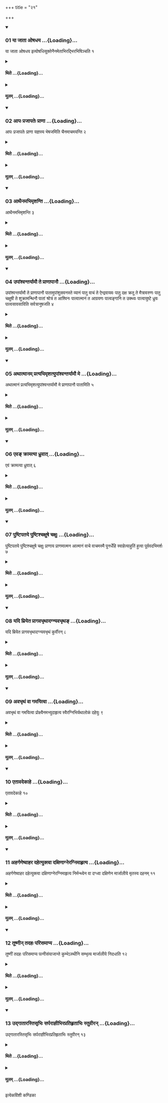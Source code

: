 +++
title = "२१"

+++

<div class="js_include" includetitle="true" newlevelforh1="3" unfilled url="/vedAH_yajuH/taittirIyam/sUtram/ApastambaH/shrautam/vishvAsa-prastutiH/14/21/01_yA_jAtA_oShadhaya.md">
<details open><summary><h3>01 या जाता ओषधय ...{Loading}...</h3></summary>

या जाता ओषधय इत्योषधिसूक्तेनैनमेताभिरद्भिरभिषिञ्चति १
</details>
</div>
<div class="js_include collapsed" newlevelforh1="4" title="थिते" unfilled url="/vedAH_yajuH/taittirIyam/sUtram/ApastambaH/shrautam/thite/14/21/01_yA_jAtA_oShadhaya.md">
<details><summary><h4>थिते ...{Loading}...</h4></summary>

या जाता ओषधय इत्योषधिसूक्तेनैनमेताभिरद्भिरभिषिञ्चति १
</details>
</div>
<div class="js_include collapsed" newlevelforh1="4" title="मूलम्" unfilled url="/vedAH_yajuH/taittirIyam/sUtram/ApastambaH/shrautam/mUlam/14/21/01_yA_jAtA_oShadhaya.md">
<details><summary><h4>मूलम् ...{Loading}...</h4></summary>

या जाता ओषधय इत्योषधिसूक्तेनैनमेताभिरद्भिरभिषिञ्चति १
</details>
</div>
<div class="js_include" includetitle="true" newlevelforh1="3" unfilled url="/vedAH_yajuH/taittirIyam/sUtram/ApastambaH/shrautam/vishvAsa-prastutiH/14/21/02_ApaH_prajApateH_prANA.md">
<details open><summary><h3>02 आपः प्रजापतेः प्राणा ...{Loading}...</h3></summary>

आपः प्रजापतेः प्राणा यज्ञस्य भेषजमिति चैनमाचमयन्ति २
</details>
</div>
<div class="js_include collapsed" newlevelforh1="4" title="थिते" unfilled url="/vedAH_yajuH/taittirIyam/sUtram/ApastambaH/shrautam/thite/14/21/02_ApaH_prajApateH_prANA.md">
<details><summary><h4>थिते ...{Loading}...</h4></summary>

आपः प्रजापतेः प्राणा यज्ञस्य भेषजमिति चैनमाचमयन्ति २
</details>
</div>
<div class="js_include collapsed" newlevelforh1="4" title="मूलम्" unfilled url="/vedAH_yajuH/taittirIyam/sUtram/ApastambaH/shrautam/mUlam/14/21/02_ApaH_prajApateH_prANA.md">
<details><summary><h4>मूलम् ...{Loading}...</h4></summary>

आपः प्रजापतेः प्राणा यज्ञस्य भेषजमिति चैनमाचमयन्ति २
</details>
</div>
<div class="js_include" includetitle="true" newlevelforh1="3" unfilled url="/vedAH_yajuH/taittirIyam/sUtram/ApastambaH/shrautam/vishvAsa-prastutiH/14/21/03_AthainamabhimRshanti.md">
<details open><summary><h3>03 आथैनमभिमृशन्ति ...{Loading}...</h3></summary>

आथैनमभिमृशन्ति ३
</details>
</div>
<div class="js_include collapsed" newlevelforh1="4" title="थिते" unfilled url="/vedAH_yajuH/taittirIyam/sUtram/ApastambaH/shrautam/thite/14/21/03_AthainamabhimRshanti.md">
<details><summary><h4>थिते ...{Loading}...</h4></summary>

आथैनमभिमृशन्ति ३
</details>
</div>
<div class="js_include collapsed" newlevelforh1="4" title="मूलम्" unfilled url="/vedAH_yajuH/taittirIyam/sUtram/ApastambaH/shrautam/mUlam/14/21/03_AthainamabhimRshanti.md">
<details><summary><h4>मूलम् ...{Loading}...</h4></summary>

आथैनमभिमृशन्ति ३
</details>
</div>
<div class="js_include" includetitle="true" newlevelforh1="3" unfilled url="/vedAH_yajuH/taittirIyam/sUtram/ApastambaH/shrautam/vishvAsa-prastutiH/14/21/04_upAMshvantaryAmau_te_prANApAnau.md">
<details open><summary><h3>04 उपांश्वन्तर्यामौ ते प्राणापानौ ...{Loading}...</h3></summary>

उपांश्वन्तर्यामौ ते प्राणापानौ पातामुपांशुसवनस्ते व्यानं पातु वाचं ते ऐन्द्रवायवः पातु दक्ष क्रतू ते मैत्रावरुणः पातु चक्षुषी ते शुक्रामन्थिनौ पातां श्रोत्रं त आश्विनः पात्वात्मानं त आग्रयणः पात्वङ्गानि त उक्थ्यः पात्वायुष्टे ध्रुवः पात्वसावसाविति सर्वत्रानुषजति ४
</details>
</div>
<div class="js_include collapsed" newlevelforh1="4" title="थिते" unfilled url="/vedAH_yajuH/taittirIyam/sUtram/ApastambaH/shrautam/thite/14/21/04_upAMshvantaryAmau_te_prANApAnau.md">
<details><summary><h4>थिते ...{Loading}...</h4></summary>

उपांश्वन्तर्यामौ ते प्राणापानौ पातामुपांशुसवनस्ते व्यानं पातु वाचं ते ऐन्द्रवायवः पातु दक्ष क्रतू ते मैत्रावरुणः पातु चक्षुषी ते शुक्रामन्थिनौ पातां श्रोत्रं त आश्विनः पात्वात्मानं त आग्रयणः पात्वङ्गानि त उक्थ्यः पात्वायुष्टे ध्रुवः पात्वसावसाविति सर्वत्रानुषजति ४
</details>
</div>
<div class="js_include collapsed" newlevelforh1="4" title="मूलम्" unfilled url="/vedAH_yajuH/taittirIyam/sUtram/ApastambaH/shrautam/mUlam/14/21/04_upAMshvantaryAmau_te_prANApAnau.md">
<details><summary><h4>मूलम् ...{Loading}...</h4></summary>

उपांश्वन्तर्यामौ ते प्राणापानौ पातामुपांशुसवनस्ते व्यानं पातु वाचं ते ऐन्द्रवायवः पातु दक्ष क्रतू ते मैत्रावरुणः पातु चक्षुषी ते शुक्रामन्थिनौ पातां श्रोत्रं त आश्विनः पात्वात्मानं त आग्रयणः पात्वङ्गानि त उक्थ्यः पात्वायुष्टे ध्रुवः पात्वसावसाविति सर्वत्रानुषजति ४
</details>
</div>
<div class="js_include" includetitle="true" newlevelforh1="3" unfilled url="/vedAH_yajuH/taittirIyam/sUtram/ApastambaH/shrautam/vishvAsa-prastutiH/14/21/05_athAtmAnam_pratyabhimRshatyupAMshvantaryAmau_me.md">
<details open><summary><h3>05 अथात्मानम् प्रत्यभिमृशत्युपांश्वन्तर्यामौ मे ...{Loading}...</h3></summary>

अथात्मानं प्रत्यभिमृशत्युपांश्वन्तर्यामौ मे प्राणापानौ पातामिति ५
</details>
</div>
<div class="js_include collapsed" newlevelforh1="4" title="थिते" unfilled url="/vedAH_yajuH/taittirIyam/sUtram/ApastambaH/shrautam/thite/14/21/05_athAtmAnam_pratyabhimRshatyupAMshvantaryAmau_me.md">
<details><summary><h4>थिते ...{Loading}...</h4></summary>

अथात्मानं प्रत्यभिमृशत्युपांश्वन्तर्यामौ मे प्राणापानौ पातामिति ५
</details>
</div>
<div class="js_include collapsed" newlevelforh1="4" title="मूलम्" unfilled url="/vedAH_yajuH/taittirIyam/sUtram/ApastambaH/shrautam/mUlam/14/21/05_athAtmAnam_pratyabhimRshatyupAMshvantaryAmau_me.md">
<details><summary><h4>मूलम् ...{Loading}...</h4></summary>

अथात्मानं प्रत्यभिमृशत्युपांश्वन्तर्यामौ मे प्राणापानौ पातामिति ५
</details>
</div>
<div class="js_include" includetitle="true" newlevelforh1="3" unfilled url="/vedAH_yajuH/taittirIyam/sUtram/ApastambaH/shrautam/vishvAsa-prastutiH/14/21/06_eva~N_krAmatyA_dhruvAt.md">
<details open><summary><h3>06 एवङ् क्रामत्या ध्रुवात् ...{Loading}...</h3></summary>

एवं क्रामत्या ध्रुवात् ६
</details>
</div>
<div class="js_include collapsed" newlevelforh1="4" title="थिते" unfilled url="/vedAH_yajuH/taittirIyam/sUtram/ApastambaH/shrautam/thite/14/21/06_eva~N_krAmatyA_dhruvAt.md">
<details><summary><h4>थिते ...{Loading}...</h4></summary>

एवं क्रामत्या ध्रुवात् ६
</details>
</div>
<div class="js_include collapsed" newlevelforh1="4" title="मूलम्" unfilled url="/vedAH_yajuH/taittirIyam/sUtram/ApastambaH/shrautam/mUlam/14/21/06_eva~N_krAmatyA_dhruvAt.md">
<details><summary><h4>मूलम् ...{Loading}...</h4></summary>

एवं क्रामत्या ध्रुवात् ६
</details>
</div>
<div class="js_include" includetitle="true" newlevelforh1="3" unfilled url="/vedAH_yajuH/taittirIyam/sUtram/ApastambaH/shrautam/vishvAsa-prastutiH/14/21/07_puShTipataye_puShTishchaxuShe_chaxuH.md">
<details open><summary><h3>07 पुष्टिपतये पुष्टिश्चक्षुषे चक्षुः ...{Loading}...</h3></summary>

पुष्टिपतये पुष्टिश्चक्षुषे चक्षुः प्राणाय प्राणमात्मन आत्मानं वाचे वाचमस्मै पुनर्धेहि स्वाहेत्याहुतिं हुत्वा पूर्ववदभिमर्शः ७
</details>
</div>
<div class="js_include collapsed" newlevelforh1="4" title="थिते" unfilled url="/vedAH_yajuH/taittirIyam/sUtram/ApastambaH/shrautam/thite/14/21/07_puShTipataye_puShTishchaxuShe_chaxuH.md">
<details><summary><h4>थिते ...{Loading}...</h4></summary>

पुष्टिपतये पुष्टिश्चक्षुषे चक्षुः प्राणाय प्राणमात्मन आत्मानं वाचे वाचमस्मै पुनर्धेहि स्वाहेत्याहुतिं हुत्वा पूर्ववदभिमर्शः ७
</details>
</div>
<div class="js_include collapsed" newlevelforh1="4" title="मूलम्" unfilled url="/vedAH_yajuH/taittirIyam/sUtram/ApastambaH/shrautam/mUlam/14/21/07_puShTipataye_puShTishchaxuShe_chaxuH.md">
<details><summary><h4>मूलम् ...{Loading}...</h4></summary>

पुष्टिपतये पुष्टिश्चक्षुषे चक्षुः प्राणाय प्राणमात्मन आत्मानं वाचे वाचमस्मै पुनर्धेहि स्वाहेत्याहुतिं हुत्वा पूर्ववदभिमर्शः ७
</details>
</div>
<div class="js_include" includetitle="true" newlevelforh1="3" unfilled url="/vedAH_yajuH/taittirIyam/sUtram/ApastambaH/shrautam/vishvAsa-prastutiH/14/21/08_yadi_mriyeta_prAgavabhRthAdagnyavabhRtha~N.md">
<details open><summary><h3>08 यदि म्रियेत प्रागवभृथादग्न्यवभृथङ् ...{Loading}...</h3></summary>

यदि म्रियेत प्रागवभृथादग्न्यवभृथं कुर्वीरन् ८
</details>
</div>
<div class="js_include collapsed" newlevelforh1="4" title="थिते" unfilled url="/vedAH_yajuH/taittirIyam/sUtram/ApastambaH/shrautam/thite/14/21/08_yadi_mriyeta_prAgavabhRthAdagnyavabhRtha~N.md">
<details><summary><h4>थिते ...{Loading}...</h4></summary>

यदि म्रियेत प्रागवभृथादग्न्यवभृथं कुर्वीरन् ८
</details>
</div>
<div class="js_include collapsed" newlevelforh1="4" title="मूलम्" unfilled url="/vedAH_yajuH/taittirIyam/sUtram/ApastambaH/shrautam/mUlam/14/21/08_yadi_mriyeta_prAgavabhRthAdagnyavabhRtha~N.md">
<details><summary><h4>मूलम् ...{Loading}...</h4></summary>

यदि म्रियेत प्रागवभृथादग्न्यवभृथं कुर्वीरन् ८
</details>
</div>
<div class="js_include" includetitle="true" newlevelforh1="3" unfilled url="/vedAH_yajuH/taittirIyam/sUtram/ApastambaH/shrautam/vishvAsa-prastutiH/14/21/09_avabhRthaM_vA_gamayitvA.md">
<details open><summary><h3>09 अवभृथं वा गमयित्वा ...{Loading}...</h3></summary>

अवभृथं वा गमयित्वा प्रोक्ष्यैनमभ्युदाहृत्य स्वैरग्निभिर्यथालोकं दहेयुः ९
</details>
</div>
<div class="js_include collapsed" newlevelforh1="4" title="थिते" unfilled url="/vedAH_yajuH/taittirIyam/sUtram/ApastambaH/shrautam/thite/14/21/09_avabhRthaM_vA_gamayitvA.md">
<details><summary><h4>थिते ...{Loading}...</h4></summary>

अवभृथं वा गमयित्वा प्रोक्ष्यैनमभ्युदाहृत्य स्वैरग्निभिर्यथालोकं दहेयुः ९
</details>
</div>
<div class="js_include collapsed" newlevelforh1="4" title="मूलम्" unfilled url="/vedAH_yajuH/taittirIyam/sUtram/ApastambaH/shrautam/mUlam/14/21/09_avabhRthaM_vA_gamayitvA.md">
<details><summary><h4>मूलम् ...{Loading}...</h4></summary>

अवभृथं वा गमयित्वा प्रोक्ष्यैनमभ्युदाहृत्य स्वैरग्निभिर्यथालोकं दहेयुः ९
</details>
</div>
<div class="js_include" includetitle="true" newlevelforh1="3" unfilled url="/vedAH_yajuH/taittirIyam/sUtram/ApastambaH/shrautam/vishvAsa-prastutiH/14/21/10_etAvadekAhe.md">
<details open><summary><h3>10 एतावदेकाहे ...{Loading}...</h3></summary>

एतावदेकाहे १०
</details>
</div>
<div class="js_include collapsed" newlevelforh1="4" title="थिते" unfilled url="/vedAH_yajuH/taittirIyam/sUtram/ApastambaH/shrautam/thite/14/21/10_etAvadekAhe.md">
<details><summary><h4>थिते ...{Loading}...</h4></summary>

एतावदेकाहे १०
</details>
</div>
<div class="js_include collapsed" newlevelforh1="4" title="मूलम्" unfilled url="/vedAH_yajuH/taittirIyam/sUtram/ApastambaH/shrautam/mUlam/14/21/10_etAvadekAhe.md">
<details><summary><h4>मूलम् ...{Loading}...</h4></summary>

एतावदेकाहे १०
</details>
</div>
<div class="js_include" includetitle="true" newlevelforh1="3" unfilled url="/vedAH_yajuH/taittirIyam/sUtram/ApastambaH/shrautam/vishvAsa-prastutiH/14/21/11_ahargaNeShvAhara_dahetyuktvA_daxiNAgneragnimAhRtya.md">
<details open><summary><h3>11 अहर्गणेष्वाहर दहेत्युक्त्वा दक्षिणाग्नेरग्निमाहृत्य ...{Loading}...</h3></summary>

अहर्गणेष्वाहर दहेत्युक्त्वा दक्षिणाग्नेरग्निमाहृत्य निर्मन्थ्येन वा दग्ध्वा दक्षिणेन मार्जालीये मृतस्य दहनम् ११
</details>
</div>
<div class="js_include collapsed" newlevelforh1="4" title="थिते" unfilled url="/vedAH_yajuH/taittirIyam/sUtram/ApastambaH/shrautam/thite/14/21/11_ahargaNeShvAhara_dahetyuktvA_daxiNAgneragnimAhRtya.md">
<details><summary><h4>थिते ...{Loading}...</h4></summary>

अहर्गणेष्वाहर दहेत्युक्त्वा दक्षिणाग्नेरग्निमाहृत्य निर्मन्थ्येन वा दग्ध्वा दक्षिणेन मार्जालीये मृतस्य दहनम् ११
</details>
</div>
<div class="js_include collapsed" newlevelforh1="4" title="मूलम्" unfilled url="/vedAH_yajuH/taittirIyam/sUtram/ApastambaH/shrautam/mUlam/14/21/11_ahargaNeShvAhara_dahetyuktvA_daxiNAgneragnimAhRtya.md">
<details><summary><h4>मूलम् ...{Loading}...</h4></summary>

अहर्गणेष्वाहर दहेत्युक्त्वा दक्षिणाग्नेरग्निमाहृत्य निर्मन्थ्येन वा दग्ध्वा दक्षिणेन मार्जालीये मृतस्य दहनम् ११
</details>
</div>
<div class="js_include" includetitle="true" newlevelforh1="3" unfilled url="/vedAH_yajuH/taittirIyam/sUtram/ApastambaH/shrautam/vishvAsa-prastutiH/14/21/12_tUShNIn_tadahaH_parisamApya.md">
<details open><summary><h3>12 तूष्णीन् तदहः परिसमाप्य ...{Loading}...</h3></summary>

तूष्णीं तदहः परिसमाप्य पत्नीसंयाजान्ते कुम्भेऽस्थीनि सम्भृत्य मार्जालीये निदधाति १२
</details>
</div>
<div class="js_include collapsed" newlevelforh1="4" title="थिते" unfilled url="/vedAH_yajuH/taittirIyam/sUtram/ApastambaH/shrautam/thite/14/21/12_tUShNIn_tadahaH_parisamApya.md">
<details><summary><h4>थिते ...{Loading}...</h4></summary>

तूष्णीं तदहः परिसमाप्य पत्नीसंयाजान्ते कुम्भेऽस्थीनि सम्भृत्य मार्जालीये निदधाति १२
</details>
</div>
<div class="js_include collapsed" newlevelforh1="4" title="मूलम्" unfilled url="/vedAH_yajuH/taittirIyam/sUtram/ApastambaH/shrautam/mUlam/14/21/12_tUShNIn_tadahaH_parisamApya.md">
<details><summary><h4>मूलम् ...{Loading}...</h4></summary>

तूष्णीं तदहः परिसमाप्य पत्नीसंयाजान्ते कुम्भेऽस्थीनि सम्भृत्य मार्जालीये निदधाति १२
</details>
</div>
<div class="js_include" includetitle="true" newlevelforh1="3" unfilled url="/vedAH_yajuH/taittirIyam/sUtram/ApastambaH/shrautam/vishvAsa-prastutiH/14/21/13_udgAtArastisRbhiH_sarparAjnIbhirapratihRtAbhiH_stuvIran.md">
<details open><summary><h3>13 उद्गातारस्तिसृभिः सर्पराज्ञीभिरप्रतिहृताभिः स्तुवीरन् ...{Loading}...</h3></summary>

उद्गातारस्तिसृभिः सर्पराज्ञीभिरप्रतिहृताभिः स्तुवीरन् १३
</details>
</div>
<div class="js_include collapsed" newlevelforh1="4" title="थिते" unfilled url="/vedAH_yajuH/taittirIyam/sUtram/ApastambaH/shrautam/thite/14/21/13_udgAtArastisRbhiH_sarparAjnIbhirapratihRtAbhiH_stuvIran.md">
<details><summary><h4>थिते ...{Loading}...</h4></summary>

उद्गातारस्तिसृभिः सर्पराज्ञीभिरप्रतिहृताभिः स्तुवीरन् १३
</details>
</div>
<div class="js_include collapsed" newlevelforh1="4" title="मूलम्" unfilled url="/vedAH_yajuH/taittirIyam/sUtram/ApastambaH/shrautam/mUlam/14/21/13_udgAtArastisRbhiH_sarparAjnIbhirapratihRtAbhiH_stuvIran.md">
<details><summary><h4>मूलम् ...{Loading}...</h4></summary>

उद्गातारस्तिसृभिः सर्पराज्ञीभिरप्रतिहृताभिः स्तुवीरन् १३
</details>
</div>

  
इत्येकविंशी कण्डिका 
